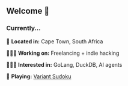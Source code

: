 ## Welcome 👋

### Currently...
📍 **Located in:** Cape Town, South Africa

👨🏻‍💻 **Working on:** Freelancing + indie hacking

👨🏻‍🔬 **Interested in:** GoLang, DuckDB, AI agents

🎲 **Playing:** [Variant Sudoku](https://logic-masters.de/Raetselportal/Benutzer/allgemein.php?name=jbarrella&auswaehlen=Choose)
